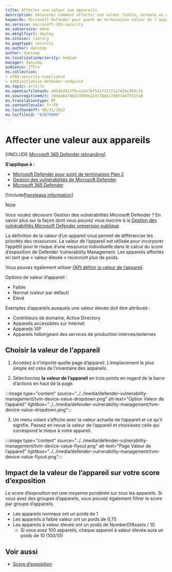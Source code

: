 ```yaml
---
title: Affecter une valeur aux appareils
description: Découvrez comment affecter une valeur faible, normale ou élevée à un appareil pour vous aider à différencier les priorités des ressources.
keywords: Microsoft Defender pour point de terminaison valeur de l’appareil, Gestion des menaces et des vulnérabilités valeur de l’appareil, appareils à valeur élevée, score d’exposition de la valeur de l’appareil, Gestion des vulnérabilités Microsoft Defender
ms.service: microsoft-365-security
ms.subservice: mdvm
ms.mktglfcycl: deploy
ms.sitesec: library
ms.pagetype: security
ms.author: dansimp
author: dansimp
ms.localizationpriority: medium
manager: dansimp
audience: ITPro
ms.collection:
- m365-security-compliance
- m365initiative-defender-endpoint
ms.topic: article
ms.openlocfilehash: e054bd412f5ca16d7bf542f31f22a7834c90dc1b
ms.sourcegitcommit: 10e6abe740e27000e223378eb17d657a47555fa8
ms.translationtype: MT
ms.contentlocale: fr-FR
ms.lasthandoff: 08/31/2022
ms.locfileid: "67679908"
---
```

# <a name="assign-device-value"></a>Affecter une valeur aux appareils

[!INCLUDE [Microsoft 365 Defender rebranding](../../includes/microsoft-defender.md)]

**S’applique à :**

- [Microsoft Defender pour point de terminaison Plan 2](https://go.microsoft.com/fwlink/?linkid=2154037)
- [Gestion des vulnérabilités de Microsoft Defender](index.yml)
- [Microsoft 365 Defender](https://go.microsoft.com/fwlink/?linkid=2118804)

[!include[Prerelease information](../../includes/prerelease.md)]

>[!Note]
> Vous voulez découvrir Gestion des vulnérabilités Microsoft Defender ? En savoir plus sur la façon dont vous pouvez vous inscrire à la [Gestion des vulnérabilités Microsoft Defender préversion publique](../defender-vulnerability-management/get-defender-vulnerability-management.md).

La définition de la valeur d’un appareil vous permet de différencier les priorités des ressources. La valeur de l’appareil est utilisée pour incorporer l’appétit pour le risque d’une ressource individuelle dans le calcul du score d’exposition de Defender Vulnerability Management. Les appareils affectés en tant que « valeur élevée » recevront plus de poids.

Vous pouvez également utiliser [l’API définir la valeur de l’appareil](../defender-endpoint/set-device-value.md).

Options de valeur d’appareil :

- Faible
- Normal (valeur par défaut)
- Élevé

Exemples d’appareils auxquels une valeur élevée doit être attribuée :

- Contrôleurs de domaine, Active Directory
- Appareils accessibles sur Internet
- Appareils VIP
- Appareils hébergeant des services de production internes/externes

## <a name="choose-device-value"></a>Choisir la valeur de l’appareil

1. Accédez à n’importe quelle page d’appareil. L’emplacement le plus simple est celui de l’inventaire des appareils.

2. Sélectionnez **la valeur de l’appareil** en trois points en regard de la barre d’actions en haut de la page.

:::image type="content" source="../../media/defender-vulnerability-management/tvm-device-value-dropdown.png" alt-text="Option Valeur de l’appareil" lightbox="../../media/defender-vulnerability-management/tvm-device-value-dropdown.png":::

3. Un menu volant s’affiche avec la valeur actuelle de l’appareil et ce qu’il signifie. Passez en revue la valeur de l’appareil et choisissez celle qui correspond le mieux à votre appareil.

:::image type="content" source="../../media/defender-vulnerability-management/tvm-device-value-flyout.png" alt-text="Page Valeur de l’appareil" lightbox="../../media/defender-vulnerability-management/tvm-device-value-flyout.png":::

## <a name="how-device-value-impacts-your-exposure-score"></a>Impact de la valeur de l’appareil sur votre score d’exposition

Le score d’exposition est une moyenne pondérée sur tous les appareils. Si vous avez des groupes d’appareils, vous pouvez également filtrer le score par groupe d’appareils.

- Les appareils normaux ont un poids de 1
- Les appareils à faible valeur ont un poids de 0,75
- Les appareils à valeur élevée ont un poids de NumberOfAssets / 10.
    - Si vous avez 100 appareils, chaque appareil à valeur élevée aura un poids de 10 (100/10)

## <a name="related-topics"></a>Voir aussi

- [Score d’exposition](tvm-exposure-score.md)